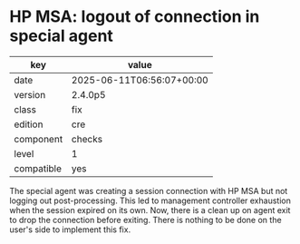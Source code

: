 [//]: # (werk v2)
# HP MSA: logout of connection in special agent

key        | value
---------- | ---
date       | 2025-06-11T06:56:07+00:00
version    | 2.4.0p5
class      | fix
edition    | cre
component  | checks
level      | 1
compatible | yes

The special agent was creating a session connection with HP MSA but not logging
out post-processing. This led to management controller exhaustion when the
session expired on its own. Now, there is a clean up on agent exit to drop the
connection before exiting. There is nothing to be done on the user's side to
implement this fix.
